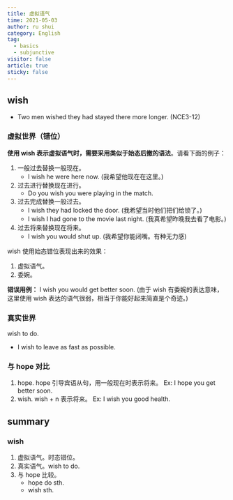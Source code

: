 ```yaml
---
title: 虚拟语气
time: 2021-05-03
author: ru shui
category: English
tag:
  - basics
  - subjunctive
visitor: false
article: true
sticky: false
---
```


## wish

- Two men wished they had stayed there more longer. (NCE3-12)

### 虚拟世界（错位）

**使用 wish 表示虚拟语气时，需要采用类似于始态后撤的语法**。请看下面的例子：

1. 一般过去替换一般现在。
   - I wish he were here now. (我希望他现在在这里。)
2. 过去进行替换现在进行。
   - Do you wish you were playing in the match.
3. 过去完成替换一般过去。
   - I wish they had locked the door. (我希望当时他们把们给锁了。)
   - I wish I had gone to the movie last night. (我真希望昨晚我去看了电影。)
4. 过去将来替换现在将来。
   - I wish you would shut up. (我希望你能闭嘴。有种无力感)

wish 使用始态错位表现出来的效果：

1. 虚拟语气。
2. 委婉。

**错误用例：** I wish you would get better soon. (由于 wish 有委婉的表达意味，这里使用 wish 表达的语气很弱，相当于你能好起来简直是个奇迹。)

### 真实世界

wish to do.

- I wish to leave as fast as possible.

### 与 hope 对比

1. hope.
   hope 引导宾语从句，用一般现在时表示将来。
   Ex: I hope you get better soon.
2. wish.
   wish + n 表示将来。
   Ex: I wish you good health.

## summary

### wish
1. 虚拟语气。时态错位。
2. 真实语气。wish to do.
3. 与 hope 比较。
   - hope do sth.
   - wish sth.
